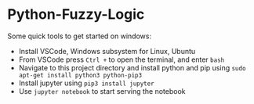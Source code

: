 # Python-Fuzzy-Logic

Some quick tools to get started on windows:

- Install VSCode, Windows subsystem for Linux, Ubuntu
- From VSCode press `Ctrl +` to open the terminal, and enter `bash`
- Navigate to this project directory and install python and pip using `sudo apt-get install python3 python-pip3`
- Install jupyter using `pip3 install jupyter`
- Use `jupyter notebook` to start serving the notebook

